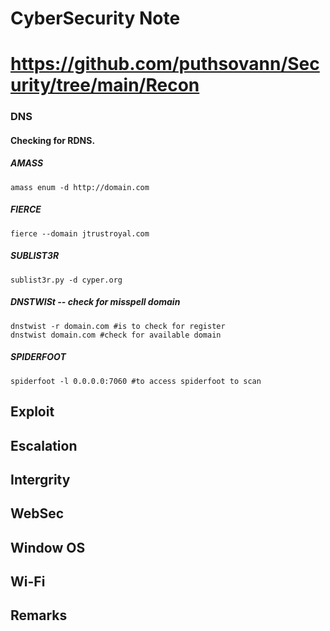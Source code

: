 # CyberSecurity Note
# https://github.com/puthsovann/Security/tree/main/Recon 
### DNS
#### Checking for RDNS.
##### AMASS
	amass enum -d http://domain.com

##### FIERCE	
	fierce --domain jtrustroyal.com

##### SUBLIST3R
	sublist3r.py -d cyper.org

##### DNSTWISt -- check for misspell domain 
	dnstwist -r domain.com #is to check for register
	dnstwist domain.com #check for available domain

##### SPIDERFOOT
	spiderfoot -l 0.0.0.0:7060 #to access spiderfoot to scan
## Exploit
## Escalation
## Intergrity
## WebSec
## Window OS
## Wi-Fi
## Remarks
